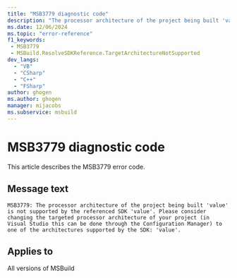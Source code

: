 ```yaml
---
title: "MSB3779 diagnostic code"
description: "The processor architecture of the project being built 'value' is not supported by the referenced SDK 'value'. Please consider changing the targeted processor architecture of your project (in Visual Studio this can be done through the Configuration Manager) to one of the architectures supported by the SDK: 'value'."
ms.date: 12/06/2024
ms.topic: "error-reference"
f1_keywords:
 - MSB3779
 - MSBuild.ResolveSDKReference.TargetArchitectureNotSupported
dev_langs:
  - "VB"
  - "CSharp"
  - "C++"
  - "FSharp"
author: ghogen
ms.author: ghogen
manager: mijacobs
ms.subservice: msbuild
---
```


# MSB3779 diagnostic code

<!-- :::ErrorDefinitionDescription::: -->
<!-- :::editable-content name="introDescription"::: -->
This article describes the MSB3779 error code.
<!-- :::editable-content-end::: -->

## Message text

`MSB3779: The processor architecture of the project being built 'value' is not supported by the referenced SDK 'value'. Please consider changing the targeted processor architecture of your project (in Visual Studio this can be done through the Configuration Manager) to one of the architectures supported by the SDK: 'value'.`

<!-- :::editable-content name="postOutputDescription"::: -->
<!--
{StrBegin="MSB3779: "}
-->
<!-- :::editable-content-end::: -->
<!-- :::ErrorDefinitionDescription-end::: -->

## Applies to

All versions of MSBuild
